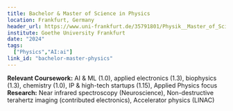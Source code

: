 ```yaml
---
title: Bachelor & Master of Science in Physics
location: Frankfurt, Germany
header_url: https://www.uni-frankfurt.de/35791801/Physik__Master_of_Science 
institute: Goethe University Frankfurt
date: "2024"
tags:
  ["Physics","AI:ai"]
link_id: "bachelor-master-physics"
---
```

**Relevant Coursework:** AI & ML (1.0), applied electronics (1.3), biophysics (1.3), chemistry (1.0), IP & high-tech startups (1.15), Applied Physics focus<br>
**Research:** Near infrared spectroscopy (Neuroscience), Non-destructive terahertz imaging (contributed electronics), Accelerator physics (LINAC)